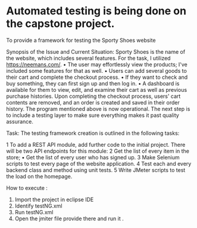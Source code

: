 # Automated testing is being done on the capstone project.
To provide a framework for testing the Sporty Shoes website


Synopsis of the Issue and Current Situation:
 Sporty Shoes is the name of the website, which includes several features.  For the task, I utilized https://neemans.com/.
• The user may effortlessly view the products; I've included some features for that as well.
• Users can add several goods to their cart and complete the checkout process. • If they want to check and buy something, they can first sign up and then log in. 
• A dashboard is available for them to view, edit, and examine their cart as well as previous purchase histories.
Upon completing the checkout process, users' cart contents are removed, and an order is created and saved in their order history. The program mentioned above is now operational. The next step is to include a testing layer to make sure everything makes it past quality assurance.

Task: The testing framework creation is outlined in the following tasks:

1 To add a REST API module, add further code to the initial project. There will be two API endpoints for this module: 2 Get the list of every item in the store; • Get the list of every user who has signed up.
3 Make Selenium scripts to test every page of the website application.
4 Test each and every backend class and method using unit tests.
5 Write JMeter scripts to test the load on the homepage.




How to execute :
1.	Import the project in eclipse IDE
2.	Identify testNG.xml
3.	Run testNG.xml
4.	Open the jmiter file provide there and run it .
